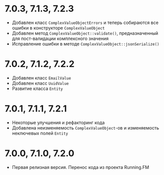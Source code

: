 7.0.3, 7.1.3, 7.2.3
===================
* Добавлен класс `ComplexValueObjectErrors` и теперь собираются все ошибки в конструкторе `ComplexValueObject`
* Добавлен метод `ComplexValueObject::validate()`, предназначенный для пост-валидации комплексного значения
* Исправление ошибки в методе `ComplexValueObject::jsonSerialize()`

7.0.2, 7.1.2, 7.2.2
===================
* Добавлен класс `EmailValue`
* Добавлен класс `UuidValue`
* Развитие класса `Entity`

7.0.1, 7.1.1, 7.2.1
===================
* Некоторые улучшения и рефакторинг кода
* Добавлена неизменяемость `ComplexValueObject`-ов и изменяемость неключевых полей `Entity`

7.0.0, 7.1.0, 7.2.0
===================
* Первая релизная версия. Перенос кода из проекта Running.FM